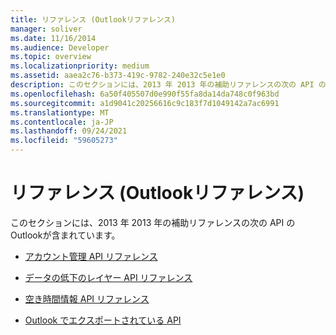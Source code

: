 ```yaml
---
title: リファレンス (Outlookリファレンス)
manager: soliver
ms.date: 11/16/2014
ms.audience: Developer
ms.topic: overview
ms.localizationpriority: medium
ms.assetid: aaea2c76-b373-419c-9782-240e32c5e1e0
description: このセクションには、2013 年 2013 年の補助リファレンスの次の API のOutlookが含まれています。
ms.openlocfilehash: 6a50f405507d0e990f55fa8da14da748c0f963bd
ms.sourcegitcommit: a1d9041c20256616c9c183f7d1049142a7ac6991
ms.translationtype: MT
ms.contentlocale: ja-JP
ms.lasthandoff: 09/24/2021
ms.locfileid: "59605273"
---
```

# <a name="reference-outlook-auxiliary-reference"></a>リファレンス (Outlookリファレンス)

このセクションには、2013 年 2013 年の補助リファレンスの次の API のOutlookが含まれています。

- [アカウント管理 API リファレンス](account-management-api-reference.md)
    
- [データの低下のレイヤー API リファレンス](data-degradation-layer-api-reference.md)
    
- [空き時間情報 API リファレンス](free-busy-api-reference.md)
    
- [Outlook でエクスポートされている API](outlook-exported-apis.md)
    

